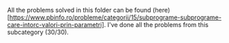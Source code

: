 All the problems solved in this folder can be found (here)[https://www.pbinfo.ro/probleme/categorii/15/subprograme-subprograme-care-intorc-valori-prin-parametri].
I've done all the problems from this subcategory (30/30).
